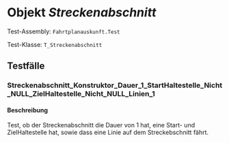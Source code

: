 # Objekt *Streckenabschnitt*

Test-Assembly: `Fahrtplanauskunft.Test`

Test-Klasse: `T_Streckenabschnitt`

## Testfälle

### Streckenabschnitt_Konstruktor_Dauer_1_StartHaltestelle_Nicht_NULL_ZielHaltestelle_Nicht_NULL_Linien_1

#### Beschreibung

Test, ob der Streckenabschnitt die Dauer von 1 hat, eine Start- und ZielHaltestelle hat, sowie dass eine Linie auf dem Streckebschnitt fährt.